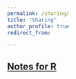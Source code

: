 ```yaml
---
permalink: /sharing/
title: "Sharing"
author_profile: true
redirect_from: 

---
```



## [Notes for R](https://alexnhl.github.io/rnotes/)
